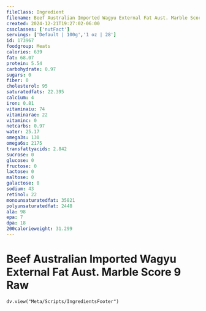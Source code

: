 ```yaml
---
fileClass: Ingredient
filename: Beef Australian Imported Wagyu External Fat Aust. Marble Score 9 Raw
created: 2024-12-21T19:27:02-06:00
cssclasses: ['nutFact']
servings: ['Default | 100g','1 oz | 28']
id: 173967
foodgroup: Meats
calories: 639
fat: 68.07
protein: 5.54
carbohydrate: 0.97
sugars: 0
fiber: 0
cholesterol: 95
saturatedfats: 22.395
calcium: 4
iron: 0.81
vitaminaiu: 74
vitaminarae: 22
vitaminc: 0
netcarbs: 0.97
water: 25.17
omega3s: 130
omega6s: 2175
transfattyacids: 2.842
sucrose: 0
glucose: 0
fructose: 0
lactose: 0
maltose: 0
galactose: 0
sodium: 43
retinol: 22
monounsaturatedfat: 35821
polyunsaturatedfat: 2448
ala: 98
epa: 7
dpa: 18
200calorieweight: 31.299
---
```


# Beef Australian Imported Wagyu External Fat Aust. Marble Score 9 Raw

```dataviewjs
dv.view("Meta/Scripts/IngredientsFooter")
```
